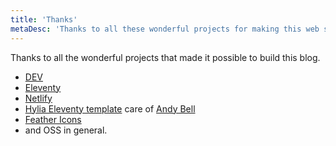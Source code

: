 ```yaml
---
title: 'Thanks'
metaDesc: 'Thanks to all these wonderful projects for making this web site possible.'
---
```


Thanks to all the wonderful projects that made it possible to build this blog.

- [DEV](https://dev.to)
- [Eleventy](https://www.11ty.dev/)
- [Netlify](https://www.netlify.com)
- [Hylia Eleventy template](https://github.com/hankchizljaw/hylia) care of [Andy Bell](https://piccalil.li/)
- [Feather Icons](https://feathericons.com)
- and OSS in general.
